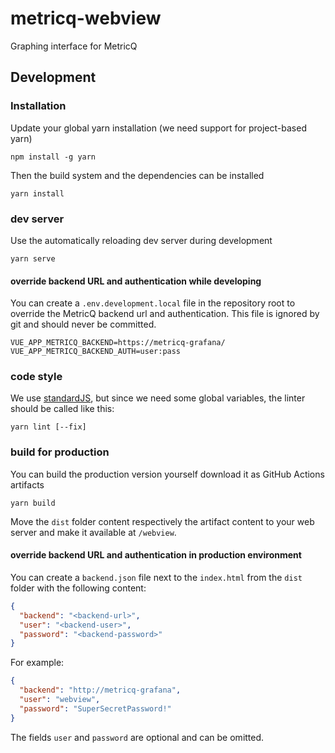 # metricq-webview

Graphing interface for MetricQ

## Development

### Installation

Update your global yarn installation (we need support for project-based yarn)

````shell
npm install -g yarn
````

Then the build system and the dependencies can be installed

```shell
yarn install
```

### dev server

Use the automatically reloading dev server during development

```shell
yarn serve
```

#### override backend URL and authentication while developing

You can create a `.env.development.local` file in the repository root to override the MetricQ backend url and authentication. This file is ignored by git and should never be committed.

```shell
VUE_APP_METRICQ_BACKEND=https://metricq-grafana/
VUE_APP_METRICQ_BACKEND_AUTH=user:pass
```

### code style

We use [standardJS](https://standardjs.com), but since we need some global variables, the linter should be called like this:

```shell
yarn lint [--fix]
```

### build for production

You can build the production version yourself download it as GitHub Actions artifacts

```shell
yarn build
```

Move the `dist` folder content respectively the artifact content to your web server and make it available at `/webview`.


#### override backend URL and authentication in production environment

You can create a `backend.json` file next to the `index.html` from the `dist` folder with the following content:

```json
{
  "backend": "<backend-url>",
  "user": "<backend-user>",
  "password": "<backend-password>"
}
```

For example:
```json
{
  "backend": "http://metricq-grafana",
  "user": "webview",
  "password": "SuperSecretPassword!"
}
```

The fields `user` and `password` are optional and can be omitted.